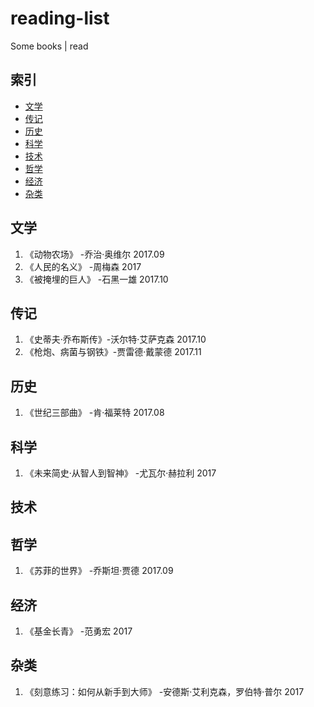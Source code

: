 # reading-list
Some books | read
## 索引
- [文学](#文学)
- [传记](#传记)
- [历史](#历史)
- [科学](#科学)
- [技术](#技术)
- [哲学](#哲学)
- [经济](#经济)
- [杂类](#杂类)

## 文学
1. 《动物农场》 -乔治·奥维尔 2017.09
1. 《人民的名义》 -周梅森 2017
1. 《被掩埋的巨人》 -石黑一雄 2017.10

## 传记
1. 《史蒂夫·乔布斯传》-沃尔特·艾萨克森 2017.10
1. 《枪炮、病菌与钢铁》-贾雷德·戴蒙德 2017.11

## 历史
1. 《世纪三部曲》 -肯·福莱特 2017.08

## 科学
1. 《未来简史·从智人到智神》 -尤瓦尔·赫拉利 2017

## 技术
## 哲学
1. 《苏菲的世界》 -乔斯坦·贾德 2017.09

## 经济
1. 《基金长青》 -范勇宏 2017

## 杂类
1. 《刻意练习：如何从新手到大师》 -安德斯·艾利克森，罗伯特·普尔 2017

